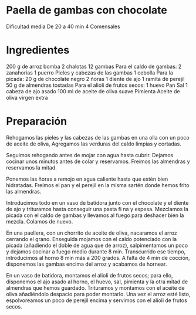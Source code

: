 # Paella de gambas con chocolate

Dificultad media
De 20 a 40 min
4 Comensales

# Ingredientes

200 g de arroz bomba
2 chalotas
12 gambas
Para el caldo de gambas:
2 zanahorias
1 puerro
Pieles y cabezas de las gambas
1 cebolla
Para la picada:
20 g de chocolate negro
2 ñoras
1 diente de ajo
1 ramita de perejil
50 g de almendras tostadas
Para el alioli de frutos secos:
1 huevo
Pan
Sal
1 cabeza de ajo asado
100 ml de aceite de oliva suave
Pimienta
Aceite de oliva virgen extra



# Preparación

Rehogamos las pieles y las cabezas de las gambas en una olla con un poco de aceite de oliva, Agregamos las verduras del caldo limpias y cortadas. 

Seguimos rehogando antes de mojar con agua hasta cubrir. Dejamos cocinar unos minutos antes de colar y reservamos. Freímos las almendras y reservamos la mitad. 

Ponemos las ñoras a remojo en agua caliente hasta que estén bien hidratadas. Freímos el pan y el perejil en la misma sartén donde hemos frito las almendras. 

Introducimos todo en un vaso de batidora junto con el chocolate y el diente de ajo y trituramos hasta conseguir una pasta fi na y espesa. Mezclamos la picada con el caldo de gambas y llevamos al fuego para deshacer bien la mezcla. Colamos de nuevo. 

En una paellera, con un chorrito de aceite de oliva, nacaramos el arroz cerrando el grano. Enseguida mojamos con el caldo potenciado con la picada (añadiendo el doble de agua que de arroz), salpimentamos un poco y dejamos cocinar a fuego medio durante 8 min. Transcurrido ese tiempo, introducimos al horno 8 min más a 200 grados. A falta de 4 min de cocción, disponemos las gambas encima del arroz y acabamos de hornear.

En un vaso de batidora, montamos el alioli de frutos secos; para ello, disponemos el ajo asado al horno, el huevo, sal, pimienta y la otra mitad de almendras que hemos guardado. Trituramos y montamos con el aceite de oliva añadiéndolo despacio para poder montarlo. Una vez el arroz esté listo, espolvoreamos un poco de perejil encima y servimos con el alioli de frutos secos.

